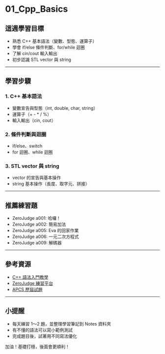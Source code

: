 # 01_Cpp_Basics

## 這週學習目標
- 熟悉 C++ 基本語法（變數、型態、運算子）
- 學會 if/else 條件判斷、for/while 迴圈
- 了解 cin/cout 輸入輸出
- 初步認識 STL vector 與 string

---

## 學習步驟

### 1. C++ 基本語法
- 變數宣告與型態（int, double, char, string）
- 運算子（+ - * / %）
- 輸入輸出（cin, cout）

### 2. 條件判斷與迴圈
- if/else、switch
- for 迴圈、while 迴圈

### 3. STL vector 與 string
- vector<int> 的宣告與基本操作
- string 基本操作（長度、取字元、拼接）

---

## 推薦練習題
- ZeroJudge a001: 哈囉！
- ZeroJudge a002: 簡易加法
- ZeroJudge a005: Eva 的回家作業
- ZeroJudge a006: 一元二次方程式
- ZeroJudge a009: 解碼器

---

## 參考資源
- [C++ 語法入門教學](https://openhome.cc/Gossip/CppGossip/)
- [ZeroJudge 練習平台](https://zerojudge.tw/)
- [APCS 歷屆試題](https://apcs.csie.ntnu.edu.tw/)

---

## 小提醒
- 每天練習 1～2 題，並整理學習筆記到 Notes 資料夾
- 有不懂的語法可以寫小範例測試
- 完成題目後，試著用不同寫法優化

加油！基礎打穩，後面會更順利！
